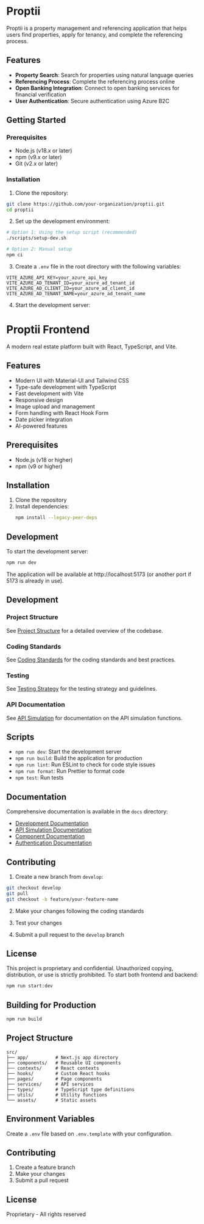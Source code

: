 # Proptii

Proptii is a property management and referencing application that helps users find properties, apply for tenancy, and complete the referencing process.

## Features

- **Property Search**: Search for properties using natural language queries
- **Referencing Process**: Complete the referencing process online
- **Open Banking Integration**: Connect to open banking services for financial verification
- **User Authentication**: Secure authentication using Azure B2C

## Getting Started

### Prerequisites

- Node.js (v18.x or later)
- npm (v9.x or later)
- Git (v2.x or later)

### Installation

1. Clone the repository:

```bash
git clone https://github.com/your-organization/proptii.git
cd proptii
```

2. Set up the development environment:

```bash
# Option 1: Using the setup script (recommended)
./scripts/setup-dev.sh

# Option 2: Manual setup
npm ci
```

3. Create a `.env` file in the root directory with the following variables:

```
VITE_AZURE_API_KEY=your_azure_api_key
VITE_AZURE_AD_TENANT_ID=your_azure_ad_tenant_id
VITE_AZURE_AD_CLIENT_ID=your_azure_ad_client_id
VITE_AZURE_AD_TENANT_NAME=your_azure_ad_tenant_name
```

4. Start the development server:
# Proptii Frontend

A modern real estate platform built with React, TypeScript, and Vite.

## Features

- Modern UI with Material-UI and Tailwind CSS
- Type-safe development with TypeScript
- Fast development with Vite
- Responsive design
- Image upload and management
- Form handling with React Hook Form
- Date picker integration
- AI-powered features

## Prerequisites

- Node.js (v18 or higher)
- npm (v9 or higher)

## Installation

1. Clone the repository
2. Install dependencies:
   ```bash
   npm install --legacy-peer-deps
   ```

## Development

To start the development server:

```bash
npm run dev
```

The application will be available at http://localhost:5173 (or another port if 5173 is already in use).

## Development

### Project Structure

See [Project Structure](./docs/development/ProjectStructure.md) for a detailed overview of the codebase.

### Coding Standards

See [Coding Standards](./docs/development/CodingStandards.md) for the coding standards and best practices.

### Testing

See [Testing Strategy](./docs/development/TestingStrategy.md) for the testing strategy and guidelines.

### API Documentation

See [API Simulation](./docs/api-simulation/README.md) for documentation on the API simulation functions.

## Scripts

- `npm run dev`: Start the development server
- `npm run build`: Build the application for production
- `npm run lint`: Run ESLint to check for code style issues
- `npm run format`: Run Prettier to format code
- `npm test`: Run tests

## Documentation

Comprehensive documentation is available in the `docs` directory:

- [Development Documentation](./docs/development/README.md)
- [API Simulation Documentation](./docs/api-simulation/README.md)
- [Component Documentation](./docs/components/README.md)
- [Authentication Documentation](./docs/auth/README.md)

## Contributing

1. Create a new branch from `develop`:

```bash
git checkout develop
git pull
git checkout -b feature/your-feature-name
```

2. Make your changes following the coding standards

3. Test your changes

4. Submit a pull request to the `develop` branch

## License

This project is proprietary and confidential. Unauthorized copying, distribution, or use is strictly prohibited.
To start both frontend and backend:

```bash
npm run start:dev
```

## Building for Production

```bash
npm run build
```

## Project Structure

```
src/
├── app/          # Next.js app directory
├── components/   # Reusable UI components
├── contexts/     # React contexts
├── hooks/        # Custom React hooks
├── pages/        # Page components
├── services/     # API services
├── types/        # TypeScript type definitions
├── utils/        # Utility functions
└── assets/       # Static assets
```

## Environment Variables

Create a `.env` file based on `.env.template` with your configuration.

## Contributing

1. Create a feature branch
2. Make your changes
3. Submit a pull request

## License

Proprietary - All rights reserved
